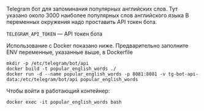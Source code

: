 Telegram бот для запоминания популярных английских слов. 
Тут указано около 3000 наиболее популярных слов английского языка
В переменных окружения надо проставить API токен бота.

`TELEGRAM_API_TOKEN` — API токен бота

Использование с Docker показано ниже. Предварительно заполните ENV переменные, указанные выше, в Dockerfile

```
mkdir -p /etc/telegram/bot/api
docker build -t popular_english_words ./
docker run -d --name popular_english_words -p 8081:8081 -v tg-bot-api-data:/etc/telegram/bot/api popular_english_words
```

Чтобы войти в работающий контейнер:

```
docker exec -it popular_english_words bash
```
